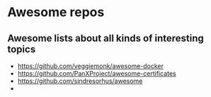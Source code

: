 # Awesome repos

## Awesome lists about all kinds of interesting topics

- https://github.com/veggiemonk/awesome-docker
- https://github.com/PanXProject/awesome-certificates
- https://github.com/sindresorhus/awesome
- 
